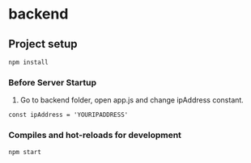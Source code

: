 # backend

## Project setup
```
npm install
```
### Before Server Startup 
1) Go to backend folder, open app.js and change ipAddress constant.
```
const ipAddress = 'YOURIPADDRESS'
```

### Compiles and hot-reloads for development
```
npm start
```